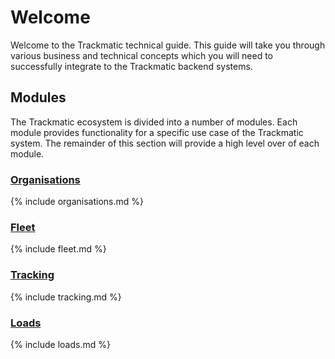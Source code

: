 # Welcome

Welcome to the Trackmatic technical guide. This guide will take you through various business and technical concepts which you will need to successfully integrate to the Trackmatic backend systems.

## Modules

The Trackmatic ecosystem is divided into a number of modules. Each module provides functionality for a specific use case of the Trackmatic system. The remainder of this section will provide a high level over of each module.

### [Organisations](rest/organisations)

{% include organisations.md %}

### [Fleet](rest/fleet)

{% include fleet.md %}

### [Tracking](rest/tracking)

{% include tracking.md %}

### [Loads](rest/loads)

{% include loads.md %}